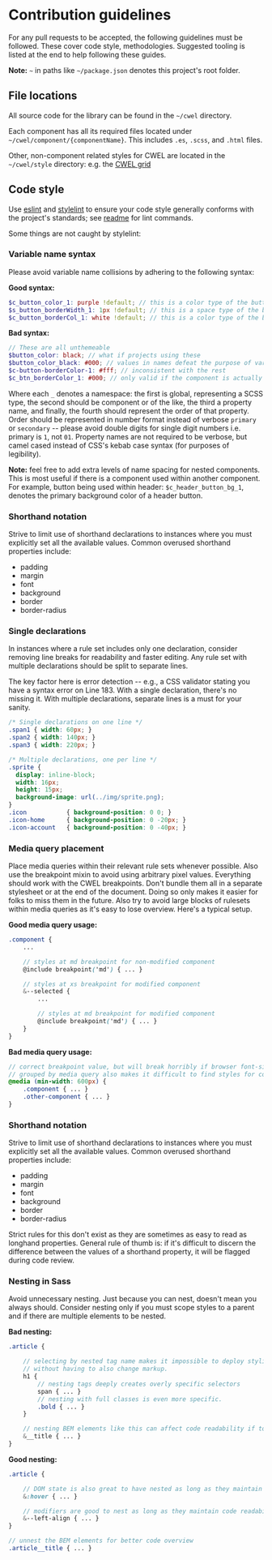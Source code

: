 # Contribution guidelines

For any pull requests to be accepted, the following guidelines must be followed.
These cover code style, methodologies. Suggested tooling is listed at the end
to help following these guides.

**Note:** `~` in paths like `~/package.json` denotes this project's root folder.


## File locations

All source code for the library can be found in the `~/cwel` directory.

Each component has all its required files located under
`~/cwel/component/{componentName}`. This includes `.es`, `.scss`, and `.html`
files.

Other, non-component related styles for CWEL are located in the `~/cwel/style`
directory: e.g. the [CWEL grid](grid-docs)


## Code style

Use [eslint](eslint) and [stylelint](stylelint) to ensure your code style
generally conforms with the project's standards; see [readme](readme) for lint
commands.

Some things are not caught by stylelint:

### Variable name syntax

Please avoid variable name collisions by adhering to the following syntax:

**Good syntax:**

``` scss
$c_button_color_1: purple !default; // this is a color type of the button
$s_button_borderWidth_1: 1px !default; // this is a space type of the button
$c_button_borderCol_1: white !default; // this is a color type of the button
```

**Bad syntax:**

``` scss
// These are all unthemeable
$button_color: black; // what if projects using these
$button_color_black: #000; // values in names defeat the purpose of variables
$c-button-borderColor-1: #fff; // inconsistent with the rest
$c_btn_borderColor_1: #000; // only valid if the component is actually called `btn`
```

Where each `_` denotes a namespace: the first is global, representing a SCSS
type, the second should be component or of the like, the third a property name,
and finally, the fourth should represent the order of that property. Order
should be represented in number format instead of verbose `primary` or
`secondary` -- please avoid double digits for single digit numbers i.e. primary
is `1`, not `01`. Property names are not required to be verbose, but camel cased
instead of CSS's kebab case syntax (for purposes of legibility).

**Note:** feel free to add extra levels of name spacing for nested components.
This is most useful if there is a component used within another component.
For example, button being used within header: `$c_header_button_bg_1`, denotes
the primary background color of a header button.

### Shorthand notation

Strive to limit use of shorthand declarations to instances where you must
explicitly set all the available values. Common overused shorthand
properties include:

- padding
- margin
- font
- background
- border
- border-radius

### Single declarations

In instances where a rule set includes only one declaration, consider removing
line breaks for readability and faster editing. Any rule set with multiple
declarations should be split to separate lines.

The key factor here is error detection -- e.g., a CSS validator stating you
have a syntax error on Line 183. With a single declaration, there's no missing
it. With multiple declarations, separate lines is a must for your sanity.

``` css
/* Single declarations on one line */
.span1 { width: 60px; }
.span2 { width: 140px; }
.span3 { width: 220px; }

/* Multiple declarations, one per line */
.sprite {
  display: inline-block;
  width: 16px;
  height: 15px;
  background-image: url(../img/sprite.png);
}
.icon           { background-position: 0 0; }
.icon-home      { background-position: 0 -20px; }
.icon-account   { background-position: 0 -40px; }
```

### Media query placement

Place media queries within their relevant rule sets whenever possible. Also
use the breakpoint mixin to avoid using arbitrary pixel values. Everything
should work with the CWEL breakpoints. Don't bundle them all in a separate
stylesheet or at the end of the document. Doing so only makes it easier for
folks to miss them in the future. Also try to avoid large blocks of rulesets
within media queries as it's easy to lose overview. Here's a typical setup.

**Good media query usage:**

``` scss
.component {
	...

	// styles at md breakpoint for non-modified component
	@include breakpoint('md') { ... }

	// styles at xs breakpoint for modified component
	&--selected {
		...

		// styles at md breakpoint for modified component
		@include breakpoint('md') { ... }
	}
}
```

**Bad media query usage:**

``` scss
// correct breakpoint value, but will break horribly if browser font-size changed by user or breakpoints changed in the spec.
// grouped by media query also makes it difficult to find styles for components.
@media (min-width: 600px) {
	.component { ... }
	.other-component { ... }
}
```

### Shorthand notation

Strive to limit use of shorthand declarations to instances where you must
explicitly set all the available values. Common overused shorthand
properties include:

- padding
- margin
- font
- background
- border
- border-radius

Strict rules for this don't exist as they are sometimes as easy to read as
longhand properties. General rule of thumb is: if it's difficult to discern the
difference between the values of a shorthand property, it will be flagged
during code review.

### Nesting in Sass

Avoid unnecessary nesting. Just because you can nest, doesn't mean you always
should. Consider nesting only if you must scope styles to a parent and if
there are multiple elements to be nested.

**Bad nesting:**

``` scss
.article {

    // selecting by nested tag name makes it impossible to deploy stylistic changes
    // without having to also change markup.
    h1 {
        // nesting tags deeply creates overly specific selectors
        span { ... }
        // nesting with full classes is even more specific.
        .bold { ... }
    }

    // nesting BEM elements like this can affect code readability if too much content.
    &__title { ... }
}
```

**Good nesting:**

``` scss
.article {

    // DOM state is also great to have nested as long as they maintain code readability
    &:hover { ... }

    // modifiers are good to nest as long as they maintain code readability
    &--left-align { ... }
}

// unnest the BEM elements for better code overview
.article__title { ... }
```



[eslint]: https://eslint.org/
[stylelint]: https://stylelint.io/
[readme]: ../README.md
[grid-docs]: https://cwel-team.github.io/cwel/#!/layout/grid
